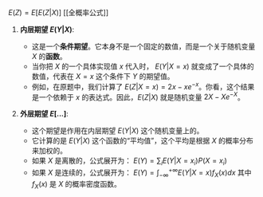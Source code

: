 $E(Z) = E[E(Z|X)]$ 
 [[全概率公式]]
1.  **内层期望 $E(Y|X)$**:
    *   这是一个**条件期望**。它本身不是一个固定的数值，而是一个关于随机变量 $X$ 的**函数**。
    *   当你把 $X$ 的一个具体实现值 $x$ 代入时， $E(Y|X=x)$ 就变成了一个具体的数值，代表在 $X=x$ 这个条件下 $Y$ 的期望值。
    *   例如，在原题中，我们计算了 $E(Z|X=x) = 2x - xe^{-x}$。你看，这个结果是一个依赖于 $x$ 的表达式。因此，$E(Z|X)$ 就是随机变量 $2X - Xe^{-X}$。

2.  **外层期望 $E[...]$**:
    *   这个期望是作用在内层期望 $E(Y|X)$ 这个随机变量上的。
    *   它计算的是 $E(Y|X)$ 这个函数的“平均值”，这个平均是根据 $X$ 的概率分布来加权的。
    *   如果 $X$ 是离散的，公式展开为：
        $E(Y) = \sum_i E(Y|X=x_i) P(X=x_i)$
    *   如果 $X$ 是连续的，公式展开为：
        $E(Y) = \int_{-\infty}^{+\infty} E(Y|X=x) f_X(x) dx$
        其中 $f_X(x)$ 是 $X$ 的概率密度函数。
